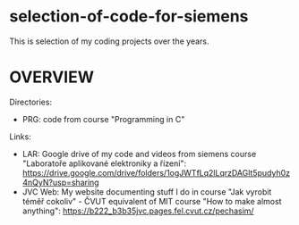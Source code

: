 # selection-of-code-for-siemens
This is selection of my coding projects over the years.
# OVERVIEW
Directories:
   - PRG: code from course "Programming in C"

Links:
   - LAR: Google drive of my code and videos from siemens course "Laboratoře 
aplikované elektroniky a řízení": 
https://drive.google.com/drive/folders/1ogJWTfLq2lLqrzDAGlt5pudyh0z4nQyN?usp=sharing
   - JVC Web: My website documenting stuff I do in course "Jak vyrobit téměř 
cokoliv" - ČVUT equivalent of MIT course "How to make almost anything":
https://b222_b3b35jvc.pages.fel.cvut.cz/pechasim/
 
